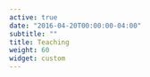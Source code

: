 ```yaml
---
active: true
date: "2016-04-20T00:00:00-04:00"
subtitle: ""
title: Teaching
weight: 60
widget: custom
---
```

